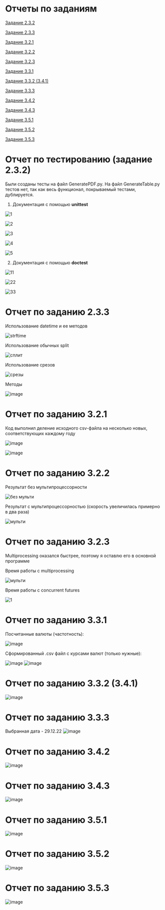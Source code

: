 # Отчеты по заданиям

[Задание 2.3.2](#2.3.2)

[Задание 2.3.3](#2.3.3)

[Задание 3.2.1](#3.2.1)

[Задание 3.2.2](#3.2.2)

[Задание 3.2.3](#3.2.3)

[Задание 3.3.1](#3.3.1)

[Задание 3.3.2 (3.4.1)](#3.3.2)

[Задание 3.3.3](#3.3.3)

[Задание 3.4.2](#3.4.2)

[Задание 3.4.3](#3.4.3)

[Задание 3.5.1](#3.5.1)

[Задание 3.5.2](#3.5.2)

[Задание 3.5.3](#3.5.3)




<a name="2.3.2"></a> 
# Отчет по тестированию (задание 2.3.2)

Были созданы тесты на файл GeneratePDF.py. На файл GenerateTable.py тестов нет, так как весь функционал, покрываемый тестами, дублируется.

1. Документация с помощью **unittest**

![1](https://user-images.githubusercontent.com/103594188/205502650-51699b4f-373a-4018-8ff9-e3af0d7ab519.png)

![2](https://user-images.githubusercontent.com/103594188/205502654-e330f63b-e359-4ed2-98d4-f870fd29890f.png)

![3](https://user-images.githubusercontent.com/103594188/205502655-caf581ab-0b97-4f36-829e-b73759dfe77f.png)

![4](https://user-images.githubusercontent.com/103594188/205502657-bd0cbb7e-e563-4b61-8f73-13846cccacc8.png)

![5](https://user-images.githubusercontent.com/103594188/205502659-3a9abc53-4eb3-4623-8380-047d3f62d36d.png)

2. Документация с помощью **doctest**

![11](https://user-images.githubusercontent.com/103594188/205503923-0d529dfd-db70-49c7-a093-9056c4b5cca0.png)

![22](https://user-images.githubusercontent.com/103594188/205503925-7c3552af-faf6-44bd-a418-0c80ec5438c2.png)

![33](https://user-images.githubusercontent.com/103594188/205503926-2e490e8f-ae9a-4db7-9567-ed09dc586cf6.png)


<a name="2.3.3"></a> 
# Отчет по заданию 2.3.3

Использование datetime и ее методов

![strftime](https://user-images.githubusercontent.com/103594188/205509726-123ea7f2-55e5-48c7-8992-ceb621e016da.png)

Использование обычных split

![сплит](https://user-images.githubusercontent.com/103594188/205509730-cc640039-bbf1-4111-ad2a-5ebc7d331c7f.png)

Использование срезов

![срезы](https://user-images.githubusercontent.com/103594188/205509731-73efb045-9ffd-4d59-b38a-c9eec574e797.png)

Методы

![image](https://user-images.githubusercontent.com/103594188/205509794-c655ba30-9a6d-4e92-bd7c-8bb930a626aa.png)


<a name="3.2.1"></a> 
# Отчет по заданию 3.2.1

Код выполнил деление исходного csv-файла на несколько новых, соответствующих каждому году

![image](https://user-images.githubusercontent.com/103594188/206849394-ab10edbf-34e6-483c-be5b-244dddf34113.png)

![image](https://user-images.githubusercontent.com/103594188/206849970-4b33ce32-83c9-465f-910c-ec42d2ab959d.png)


<a name="3.2.2"></a> 
# Отчет по заданию 3.2.2

Результат без мультипроцессорности

![без мульти](https://user-images.githubusercontent.com/103594188/206872117-3428cb3d-6f09-45a6-bcfd-b1ebfe72f13e.png)


Результат с мультипроцессорностью (скорость увеличилась примерно в два раза)

![мульти](https://user-images.githubusercontent.com/103594188/206872131-fff5c03f-2846-4a81-8dee-7ac0f8932975.png)


<a name="3.2.3"></a> 
# Отчет по заданию 3.2.3

Multiprocessing оказался быстрее, поэтому я оставлю его в основной программе

Время работы с multiprocessing

![мульти](https://user-images.githubusercontent.com/103594188/206875595-b81d8c34-6a30-462f-bbab-dbd1805c1a1f.png)

Время работы с concurrent futures

![1](https://user-images.githubusercontent.com/103594188/206875597-a8eef82b-bf18-42db-8f44-a4ae9ab30b15.png)


<a name="3.3.1"></a>
# Отчет по заданию 3.3.1

Посчитанные валюты (частотность):

![image](https://user-images.githubusercontent.com/103594188/209883541-623b2c23-07ec-4f27-92f1-98b024996417.png)

Сформированный .csv файл с курсами валют (только нужные):

![image](https://user-images.githubusercontent.com/103594188/209883651-05d788c2-4612-4222-8164-332df26c7563.png)
![image](https://user-images.githubusercontent.com/103594188/209883660-107a152c-b138-488f-ac27-f1d0a8c35e26.png)


<a name="3.3.2"></a>
# Отчет по заданию 3.3.2 (3.4.1)

![image](https://user-images.githubusercontent.com/103594188/210007648-1030119a-4e6d-4a2d-874c-1ac0e2d054aa.png)


<a name="3.3.3"></a>
# Отчет по заданию 3.3.3

Выбранная дата - 29.12.22
![image](https://user-images.githubusercontent.com/103594188/210012818-1305afcd-b974-4e42-b523-68f0dd105ac7.png)

<a name="3.4.2"></a>
# Отчет по заданию 3.4.2

![image](https://user-images.githubusercontent.com/103594188/210021749-6f5b5898-4172-42e6-b8f5-88f2e26ebebd.png)


<a name="3.4.3"></a>
# Отчет по заданию 3.4.3

![image](https://user-images.githubusercontent.com/103594188/210067236-b28f60fa-228c-460d-a32f-559a658442a9.png)


<a name="3.5.1"></a>
# Отчет по заданию 3.5.1

![image](https://user-images.githubusercontent.com/103594188/210067201-3b29471f-e0c0-4683-9d1c-b62cc69569c9.png)

<a name="3.5.2"></a>
# Отчет по заданию 3.5.2

![image](https://user-images.githubusercontent.com/103594188/210081472-fa8d955c-797d-4e6f-bff0-7ec965beebda.png)


<a name="3.5.3"></a>
# Отчет по заданию 3.5.3

![image](https://user-images.githubusercontent.com/103594188/210101492-38621ef5-1c55-4e4c-8346-2f9e314a6d76.png)

